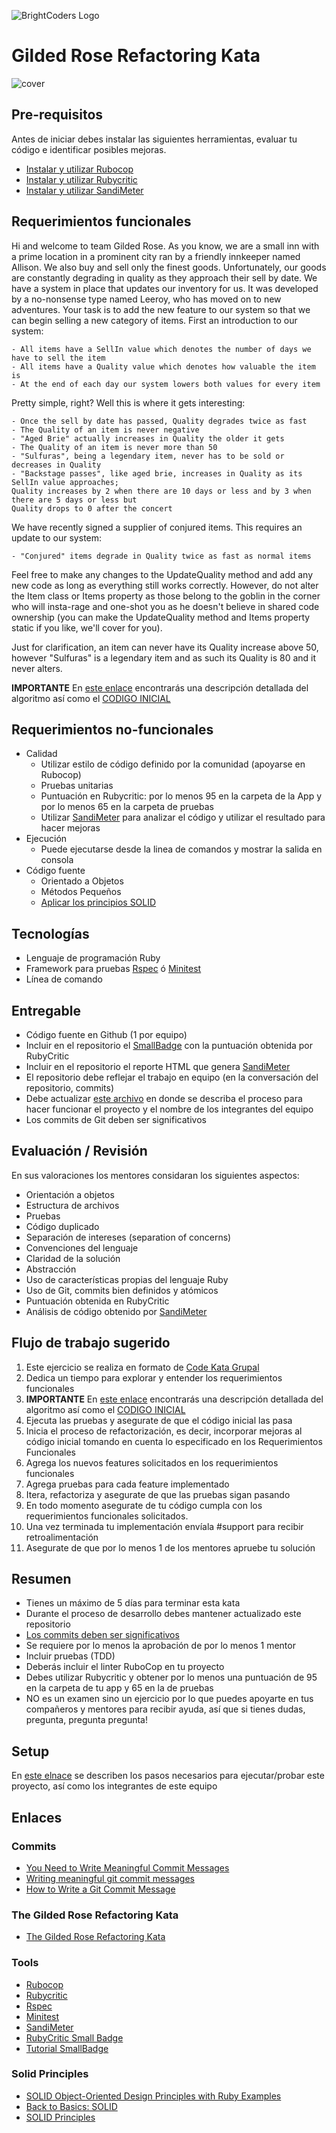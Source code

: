 ![BrightCoders Logo](img/logo-bc.png)

# Gilded Rose Refactoring Kata

![cover](img/cover.jpg)

## Pre-requisitos

Antes de iniciar debes instalar las siguientes herramientas, evaluar tu código e identificar posibles mejoras.

- [Instalar y utilizar Rubocop](https://github.com/bright-coders/commons/tree/master/topics/rubocop)
- [Instalar y utilizar Rubycritic](https://github.com/bright-coders/commons/tree/master/topics/rubycritic)
- [Instalar y utilizar SandiMeter](https://github.com/makaroni4/sandi_meter)

## Requerimientos funcionales

Hi and welcome to team Gilded Rose. As you know, we are a small inn with a prime location in a
prominent city ran by a friendly innkeeper named Allison. We also buy and sell only the finest goods.
Unfortunately, our goods are constantly degrading in quality as they approach their sell by date. We
have a system in place that updates our inventory for us. It was developed by a no-nonsense type named
Leeroy, who has moved on to new adventures. Your task is to add the new feature to our system so that
we can begin selling a new category of items. First an introduction to our system:

	- All items have a SellIn value which denotes the number of days we have to sell the item
	- All items have a Quality value which denotes how valuable the item is
	- At the end of each day our system lowers both values for every item

Pretty simple, right? Well this is where it gets interesting:

	- Once the sell by date has passed, Quality degrades twice as fast
	- The Quality of an item is never negative
	- "Aged Brie" actually increases in Quality the older it gets
	- The Quality of an item is never more than 50
	- "Sulfuras", being a legendary item, never has to be sold or decreases in Quality
	- "Backstage passes", like aged brie, increases in Quality as its SellIn value approaches;
	Quality increases by 2 when there are 10 days or less and by 3 when there are 5 days or less but
	Quality drops to 0 after the concert

We have recently signed a supplier of conjured items. This requires an update to our system:

	- "Conjured" items degrade in Quality twice as fast as normal items

Feel free to make any changes to the UpdateQuality method and add any new code as long as everything
still works correctly. However, do not alter the Item class or Items property as those belong to the
goblin in the corner who will insta-rage and one-shot you as he doesn't believe in shared code
ownership (you can make the UpdateQuality method and Items property static if you like, we'll cover
for you).

Just for clarification, an item can never have its Quality increase above 50, however "Sulfuras" is a
legendary item and as such its Quality is 80 and it never alters.

**IMPORTANTE** En [este enlace](https://github.com/emilybache/GildedRose-Refactoring-Kata) encontrarás una descripción detallada del algoritmo así como el [CODIGO INICIAL](https://github.com/emilybache/GildedRose-Refactoring-Kata)

## Requerimientos no-funcionales
- Calidad
  - Utilizar estilo de código definido por la comunidad (apoyarse en Rubocop)
  - Pruebas unitarias
  - Puntuación en Rubycritic: por lo menos 95 en la carpeta de la App y por lo menos 65 en la carpeta de pruebas
  - Utilizar [SandiMeter](https://github.com/makaroni4/sandi_meter) para analizar el código y utilizar el resultado para hacer mejoras
- Ejecución
  - Puede ejecutarse desde la linea de comandos y mostrar la salida en consola
- Código fuente
  - Orientado a Objetos 
  - Métodos Pequeños
  - [Aplicar los principios SOLID](https://rubygarage.org/blog/solid-principles-of-ood)

## Tecnologías
- Lenguaje de programación Ruby
- Framework para pruebas [Rspec](https://rspec.info/) ó [Minitest](https://github.com/seattlerb/minitest)
- Línea de comando

## Entregable
- Código fuente en Github (1 por equipo)
- Incluir en el repositorio el [SmallBadge](https://github.com/jorge27/tutorial-rubycritic-small-badge) con la puntuación obtenida por RubyCritic
- Incluir en el repositorio el reporte HTML que genera [SandiMeter](https://github.com/makaroni4/sandi_meter)
- El repositorio debe reflejar el trabajo en equipo (en la conversación del repositorio, commits)
- Debe actualizar [este archivo](setup/README.md) en donde se describa el proceso para hacer funcionar el proyecto y el nombre de los integrantes del equipo
- Los commits de Git deben ser significativos
  
## Evaluación / Revisión
En sus valoraciones los mentores considaran los siguientes aspectos:
- Orientación a objetos
- Estructura de archivos
- Pruebas
- Código duplicado
- Separación de intereses (separation of concerns)
- Convenciones del lenguaje
- Claridad de la solución
- Abstracción
- Uso de características propias del lenguaje Ruby
- Uso de Git, commits bien definidos y atómicos
- Puntuación obtenida en RubyCritic
- Análisis de código obtenido por [SandiMeter](https://github.com/makaroni4/sandi_meter)

## Flujo de trabajo sugerido
1. Este ejercicio se realiza en formato de [Code Kata Grupal](https://github.com/bright-coders/commons/tree/master/topics/code-kata)
2. Dedica un tiempo para explorar y entender los requerimientos funcionales
3. **IMPORTANTE** En [este enlace](https://github.com/emilybache/GildedRose-Refactoring-Kata) encontrarás una descripción detallada del algoritmo así como el [CODIGO INICIAL](https://github.com/emilybache/GildedRose-Refactoring-Kata)
4. Ejecuta las pruebas y asegurate de que el código inicial las pasa
5. Inicia el proceso de refactorización, es decir, incorporar mejoras al código inicial tomando en cuenta lo especificado en los Requerimientos Funcionales
6. Agrega los nuevos features solicitados en los requerimientos funcionales
7. Agrega pruebas para cada feature implementado
8. Itera, refactoriza y asegurate de que las pruebas sigan pasando
9. En todo momento asegurate de tu código cumpla con los requerimientos funcionales solicitados.
10. Una vez terminada tu implementación envíala #support para recibir retroalimentación
11. Asegurate de que por lo menos 1 de los mentores apruebe tu solución

## Resumen 
- Tienes un máximo de 5 días para terminar esta kata
- Durante el proceso de desarrollo debes mantener actualizado este repositorio
- [Los commits deben ser significativos](https://medium.com/better-programming/you-need-meaningful-commit-messages-d869e44e98d4)
- Se requiere por lo menos la aprobación de por lo menos 1 mentor
- Incluir pruebas (TDD)
- Deberás incluir el linter RuboCop en tu proyecto
- Debes utilizar Rubycritic y obtener por lo menos una puntuación de 95 en la carpeta de tu app y 65 en la de pruebas
- NO es un examen sino un ejercicio por lo que puedes apoyarte en tus compañeros y mentores para recibir ayuda, así que si tienes dudas, pregunta, pregunta pregunta!

## Setup
En [este elnace](setup/README.md) se describen los pasos necesarios para ejecutar/probar este proyecto, así como los integrantes de este equipo

## Enlaces
### Commits
- [You Need to Write Meaningful Commit Messages](https://medium.com/better-programming/you-need-meaningful-commit-messages-d869e44e98d4) 
- [Writing meaningful git commit messages](https://medium.com/@menuka/writing-meaningful-git-commit-messages-a62756b65c81)
- [How to Write a Git Commit Message](https://chris.beams.io/posts/git-commit/)
### The Gilded Rose Refactoring Kata
- [The Gilded Rose Refactoring Kata](https://github.com/emilybache/GildedRose-Refactoring-Kata)
### Tools
- [Rubocop](https://rubocop.org/)
- [Rubycritic](https://github.com/whitesmith/rubycritic) 
- [Rspec](https://rspec.info/)
- [Minitest](https://github.com/seattlerb/minitest)
- [SandiMeter](https://github.com/makaroni4/sandi_meter)
- [RubyCritic Small Badge](https://github.com/MarcGrimme/simplecov-small-badge) 
- [Tutorial SmallBadge](https://github.com/jorge27/tutorial-rubycritic-small-badge)
### Solid Principles
- [SOLID Object-Oriented Design Principles with Ruby Examples](https://rubygarage.org/blog/solid-principles-of-ood)
- [Back to Basics: SOLID](https://thoughtbot.com/blog/back-to-basics-solid)
- [SOLID Principles](https://www.netguru.com/codestories/solid-principles-1-single-responsibility-principle) 

